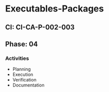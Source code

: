 # Executables-Packages

## CI: CI-CA-P-002-003
## Phase: 04

### Activities
- Planning
- Execution
- Verification
- Documentation
